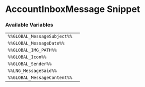 # AccountInboxMessage Snippet

### Available Variables
|||
|---|---|
| `%%GLOBAL_MessageSubject%%` |
| `%%GLOBAL_MessageDate%%` |
| `%%GLOBAL_IMG_PATH%%` |
| `%%GLOBAL_Icon%%` |
| `%%GLOBAL_Sender%%` |
| `%%LNG_MessageSaid%%` |
| `%%GLOBAL_MessageContent%%` |

